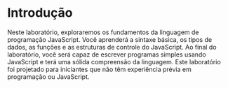 # Introdução

Neste laboratório, exploraremos os fundamentos da linguagem de programação JavaScript. Você aprenderá a sintaxe básica, os tipos de dados, as funções e as estruturas de controle do JavaScript. Ao final do laboratório, você será capaz de escrever programas simples usando JavaScript e terá uma sólida compreensão da linguagem. Este laboratório foi projetado para iniciantes que não têm experiência prévia em programação ou JavaScript.
